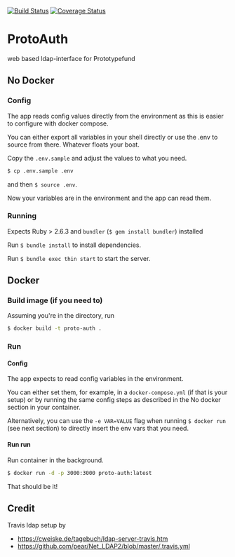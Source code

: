 [![Build Status](https://travis-ci.org/okfde/proto-auth.svg?branch=master)](https://travis-ci.org/okfde/proto-auth) [![Coverage Status](https://coveralls.io/repos/github/okfde/proto-auth/badge.svg?branch=master)](https://coveralls.io/github/okfde/proto-auth?branch=master)

# ProtoAuth

web based ldap-interface for Prototypefund

## No Docker

### Config

The app reads config values directly  from the environment as this is easier to configure with docker compose.

You can either export all variables in your shell directly or use the .env to source from there. Whatever floats your boat.

Copy the `.env.sample` and adjust the values to what you need.

```bash
$ cp .env.sample .env
```
and then `$ source .env`.

Now your variables are in the environment and the app can read them.

### Running

Expects Ruby > 2.6.3 and `bundler` (`$ gem install bundler`) installed

Run `$ bundle install` to install dependencies.

Run `$ bundle exec thin start` to start the server.

## Docker

### Build image (if you need to)

Assuming you're in the directory, run

```bash
$ docker build -t proto-auth .
```
### Run

#### Config

The app expects to read config variables in the environment.

You can either set them, for example, in a `docker-compose.yml` (if that is your setup) or by running the same config steps as described in the No docker section in your container.

Alternatively, you can use the `-e VAR=VALUE` flag when running `$ docker run` (see next section) to directly insert the env vars that you need.

#### Run run

Run container in the background.

``` bash
$ docker run -d -p 3000:3000 proto-auth:latest
```

That should be it!


## Credit

Travis ldap setup by
- https://cweiske.de/tagebuch/ldap-server-travis.htm
- https://github.com/pear/Net_LDAP2/blob/master/.travis.yml
